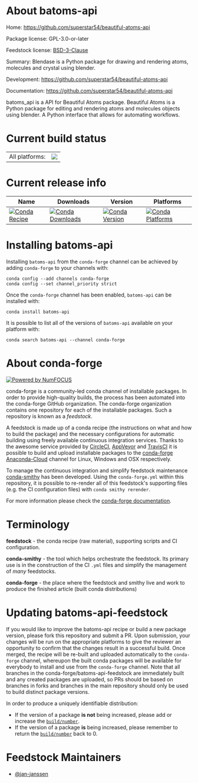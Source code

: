About batoms-api
================

Home: https://github.com/superstar54/beautiful-atoms-api

Package license: GPL-3.0-or-later

Feedstock license: [BSD-3-Clause](https://github.com/conda-forge/batoms-api-feedstock/blob/master/LICENSE.txt)

Summary: Blendase is a Python package for drawing and rendering atoms, molecules and crystal using blender.

Development: https://github.com/superstar54/beautiful-atoms-api

Documentation: https://github.com/superstar54/beautiful-atoms-api

batoms_api is a API for Beautiful Atoms package. Beautiful Atoms is
a Python package for editing and rendering atoms and molecules
objects using blender. A Python interface that allows for automating
workflows.


Current build status
====================


<table><tr><td>All platforms:</td>
    <td>
      <a href="https://dev.azure.com/conda-forge/feedstock-builds/_build/latest?definitionId=14267&branchName=master">
        <img src="https://dev.azure.com/conda-forge/feedstock-builds/_apis/build/status/batoms-api-feedstock?branchName=master">
      </a>
    </td>
  </tr>
</table>

Current release info
====================

| Name | Downloads | Version | Platforms |
| --- | --- | --- | --- |
| [![Conda Recipe](https://img.shields.io/badge/recipe-batoms--api-green.svg)](https://anaconda.org/conda-forge/batoms-api) | [![Conda Downloads](https://img.shields.io/conda/dn/conda-forge/batoms-api.svg)](https://anaconda.org/conda-forge/batoms-api) | [![Conda Version](https://img.shields.io/conda/vn/conda-forge/batoms-api.svg)](https://anaconda.org/conda-forge/batoms-api) | [![Conda Platforms](https://img.shields.io/conda/pn/conda-forge/batoms-api.svg)](https://anaconda.org/conda-forge/batoms-api) |

Installing batoms-api
=====================

Installing `batoms-api` from the `conda-forge` channel can be achieved by adding `conda-forge` to your channels with:

```
conda config --add channels conda-forge
conda config --set channel_priority strict
```

Once the `conda-forge` channel has been enabled, `batoms-api` can be installed with:

```
conda install batoms-api
```

It is possible to list all of the versions of `batoms-api` available on your platform with:

```
conda search batoms-api --channel conda-forge
```


About conda-forge
=================

[![Powered by NumFOCUS](https://img.shields.io/badge/powered%20by-NumFOCUS-orange.svg?style=flat&colorA=E1523D&colorB=007D8A)](http://numfocus.org)

conda-forge is a community-led conda channel of installable packages.
In order to provide high-quality builds, the process has been automated into the
conda-forge GitHub organization. The conda-forge organization contains one repository
for each of the installable packages. Such a repository is known as a *feedstock*.

A feedstock is made up of a conda recipe (the instructions on what and how to build
the package) and the necessary configurations for automatic building using freely
available continuous integration services. Thanks to the awesome service provided by
[CircleCI](https://circleci.com/), [AppVeyor](https://www.appveyor.com/)
and [TravisCI](https://travis-ci.com/) it is possible to build and upload installable
packages to the [conda-forge](https://anaconda.org/conda-forge)
[Anaconda-Cloud](https://anaconda.org/) channel for Linux, Windows and OSX respectively.

To manage the continuous integration and simplify feedstock maintenance
[conda-smithy](https://github.com/conda-forge/conda-smithy) has been developed.
Using the ``conda-forge.yml`` within this repository, it is possible to re-render all of
this feedstock's supporting files (e.g. the CI configuration files) with ``conda smithy rerender``.

For more information please check the [conda-forge documentation](https://conda-forge.org/docs/).

Terminology
===========

**feedstock** - the conda recipe (raw material), supporting scripts and CI configuration.

**conda-smithy** - the tool which helps orchestrate the feedstock.
                   Its primary use is in the construction of the CI ``.yml`` files
                   and simplify the management of *many* feedstocks.

**conda-forge** - the place where the feedstock and smithy live and work to
                  produce the finished article (built conda distributions)


Updating batoms-api-feedstock
=============================

If you would like to improve the batoms-api recipe or build a new
package version, please fork this repository and submit a PR. Upon submission,
your changes will be run on the appropriate platforms to give the reviewer an
opportunity to confirm that the changes result in a successful build. Once
merged, the recipe will be re-built and uploaded automatically to the
`conda-forge` channel, whereupon the built conda packages will be available for
everybody to install and use from the `conda-forge` channel.
Note that all branches in the conda-forge/batoms-api-feedstock are
immediately built and any created packages are uploaded, so PRs should be based
on branches in forks and branches in the main repository should only be used to
build distinct package versions.

In order to produce a uniquely identifiable distribution:
 * If the version of a package **is not** being increased, please add or increase
   the [``build/number``](https://docs.conda.io/projects/conda-build/en/latest/resources/define-metadata.html#build-number-and-string).
 * If the version of a package **is** being increased, please remember to return
   the [``build/number``](https://docs.conda.io/projects/conda-build/en/latest/resources/define-metadata.html#build-number-and-string)
   back to 0.

Feedstock Maintainers
=====================

* [@jan-janssen](https://github.com/jan-janssen/)

